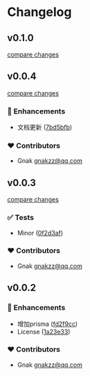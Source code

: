 # Changelog


## v0.1.0

[compare changes](https://github.com/aatrooox/nuxt4-quick-start/compare/v0.0.4...v0.1.0)

## v0.0.4

[compare changes](https://github.com/aatrooox/nuxt4-quick-start/compare/v0.0.3...v0.0.4)

### 🚀 Enhancements

- 文档更新 ([7bd5bfb](https://github.com/aatrooox/nuxt4-quick-start/commit/7bd5bfb))

### ❤️ Contributors

- Gnak <gnakzz@qq.com>

## v0.0.3

[compare changes](https://github.com/aatrooox/nuxt4-quick-start/compare/v0.0.2...v0.0.3)

### ✅ Tests

- Minor ([0f2d3af](https://github.com/aatrooox/nuxt4-quick-start/commit/0f2d3af))

### ❤️ Contributors

- Gnak <gnakzz@qq.com>

## v0.0.2


### 🚀 Enhancements

- 增加prisma ([fd2f9cc](https://github.com/aatrooox/nuxt4-quick-start/commit/fd2f9cc))
- License ([1a23e33](https://github.com/aatrooox/nuxt4-quick-start/commit/1a23e33))

### ❤️ Contributors

- Gnak <gnakzz@qq.com>


